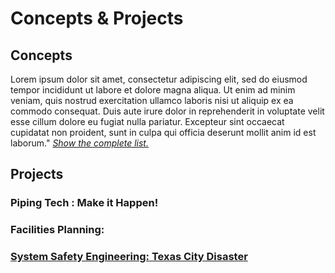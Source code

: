 # Concepts & Projects

## Concepts
Lorem ipsum dolor sit amet, consectetur adipiscing elit, sed do eiusmod tempor incididunt ut labore et dolore magna aliqua. Ut enim ad minim veniam, quis nostrud exercitation ullamco laboris nisi ut aliquip ex ea commodo consequat. Duis aute irure dolor in reprehenderit in voluptate velit esse cillum dolore eu fugiat nulla pariatur. Excepteur sint occaecat cupidatat non proident, sunt in culpa qui officia deserunt mollit anim id est laborum." [*Show the complete list.*](https://github.com/saitejavanamala/Portfolio/blob/master/PowerPoint/PowerPoint_Concepts_Detail.md)


## Projects

### Piping Tech : Make it Happen!


### Facilities Planning:


### [System Safety Engineering: Texas City Disaster](https://www.youtube.com/watch?v=PepCq_lEEDI&t=68s)


